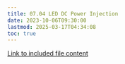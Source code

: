 ```yaml
---
title: 07.04 LED DC Power Injection
date: 2023-10-06T09:30:00
lastmod: 2025-03-17T04:34:08
toc: true
---
```


[Link to included file content](../../../../electronics/led-dc-power-injection.md)
